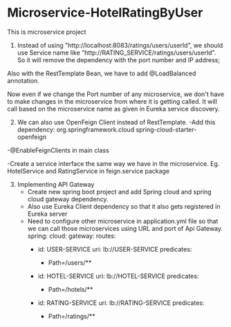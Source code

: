 # Microservice-HotelRatingByUser
This is microservice project

1. Instead of using "http://localhost:8083/ratings/users/userId", we should use Service name like "http://RATING_SERVICE/ratings/users/userId". So it will remove the dependency with the port number and IP address;

Also with the RestTemplate Bean, we have to add @LoadBalanced annotation.

Now even if we change the Port number of any microservice, we don't have to make changes in the microservice from where it is getting called. It will call based on the microservice name as given in Eureka service discovery.

2. We can also use OpenFeign Client instead of RestTemplate.
  -Add this dependency:
      <dependency>
			<groupId>org.springframework.cloud</groupId>
			<artifactId>spring-cloud-starter-openfeign</artifactId>
		</dependency>
    
  -@EnableFeignClients in main class
  
  -Create a service interface the same way we have in the microservice. Eg. HotelService and RatingService in feign.service package


3. Implementing API Gateway
	- Create new spring boot project and add Spring cloud and spring cloud gateway dependency. 
	- Also use Eureka Client dependency so that it also gets registered in Eureka server
	- Need to configure other microservice in application.yml file so that we can call those microservices using URL and port of Api Gateway.
spring:
  cloud:
    gateway:
      routes:
        - id: USER-SERVICE
          uri: lb://USER-SERVICE
          predicates:
            - Path=/users/**

        - id: HOTEL-SERVICE
          uri: lb://HOTEL-SERVICE
          predicates:
            - Path=/hotels/**

        - id: RATING-SERVICE
          uri: lb://RATING-SERVICE
          predicates:
            - Path=/ratings/**
